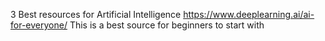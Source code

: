 3 Best resources for Artificial Intelligence
https://www.deeplearning.ai/ai-for-everyone/ This is a best source for beginners to start with
